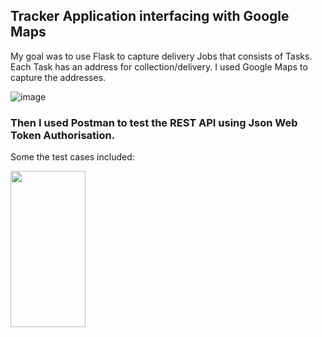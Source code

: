 ## Tracker Application interfacing with Google Maps

My goal was to use Flask to capture delivery Jobs that consists of Tasks. 
Each Task has an address for collection/delivery. 
I used Google Maps to capture the addresses. 

![image](https://user-images.githubusercontent.com/34986276/149943159-374795f4-3020-46c2-822e-786a353c4dbc.png)


### Then I used Postman to test the REST API using Json Web Token Authorisation.

Some the test cases included:

<img src="https://user-images.githubusercontent.com/34986276/149944626-34190789-789c-4934-ad67-d314ec565a75.png" width="120" height="250">


